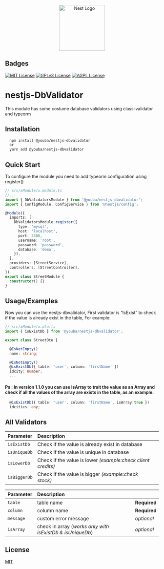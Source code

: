 <div align="center">
  <a href="http://nestjs.com/" target="_blank">
    <img src="https://nestjs.com/img/logo_text.svg" width="150" alt="Nest Logo" />
  </a>
</div>

## Badges

[![MIT License](https://img.shields.io/badge/License-MIT-green.svg)](https://choosealicense.com/licenses/mit/)
[![GPLv3 License](https://img.shields.io/badge/License-GPL%20v3-yellow.svg)](https://opensource.org/licenses/)
[![AGPL License](https://img.shields.io/badge/built%20with-NestJs-red.svg)](https://nestjs.com)

# nestjs-DbValidator

This module has some costume database validators using class-validator and typeorm

## Installation

```bash
  npm install @youba/nestjs-dbvalidator
  or
  yarn add @youba/nestjs-dbvalidator
```

## Quick Start

To configure the module you need to add typeorm configuration using register()

```typescript
// src/xModule/x.module.ts
//...
import { DbValidatorsModule } from '@youba/nestjs-dbvalidator';
import { ConfigModule, ConfigService } from '@nestjs/config';

@Module({
  imports: [
    DbValidatorsModule.register({
      type: 'mysql',
      host: 'localhost',
      port: 3306,
      username: 'root',
      password: 'password',
      database: 'demo',
    }),
  ],
  providers: [StreetService],
  controllers: [StreetController],
})
export class StreetModule {
  constructor() {}
}
```

## Usage/Examples

Now you can use the nestjs-dbvalidator, First validator is “IsExist” to check if the value is already exist in the table, For example:

```typescript
// src/xModule/x.dto.ts
import { isExistDb } from '@youba/nestjs-dbvalidator';

export class StreetDto {

  @IsNotEmpty()
  name: string;

  @IsNotEmpty()
  @isExistDb({ table: 'user', column: 'firstName' })
  idcity: number;
  ...
```

#### Ps : In version 1.1.0 you can use IsArray to trait the value as an Array and check if all the values of the array are exists in the table, as an example:

```typescript
  @isExistDb({ table: 'user', column: 'firstName', isArray:true })
  idcities: any;
```


## All Validators


| Parameter    | Description                                                  |     |
| :----------- | :----------------------------------------------------------- | :-- |
| `isExistDb`  | Check if the value is already exist in database              |     |
| `isUniqueDb` | Check if the value is unique in database                     |     |
| `isLowerDb`  | Check if the value is lower _(example:check client credits)_ |     |
| `isBiggerDb` | Check if the value is bigger _(example:check stock)_         |     |

| Parameter | Description                                               |              |
| :-------- | :-------------------------------------------------------- | :----------- |
| `table`   | table name                                                | **Required** |
| `column`  | column name                                               | **Required** |
| `message` | custom error message                                      | _optional_   |
| `isArray` | check in array (_works only with isExistDb & isUniqueDb_) | _optional_   |

## License

[MIT](https://choosealicense.com/licenses/mit/)
